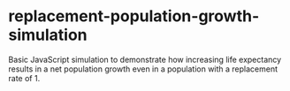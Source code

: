# replacement-population-growth-simulation
Basic JavaScript simulation to demonstrate how increasing life expectancy results in a net population growth even in a population with a replacement rate of 1.
